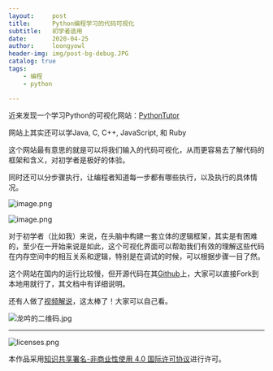 ```yaml
---
layout:     post
title:      Python编程学习的代码可视化
subtitle:   初学者适用
date:       2020-04-25
author:     loongyowl
header-img: img/post-bg-debug.JPG
catalog: true
tags:
    - 编程
    - python

---
```


近来发现一个学习Python的可视化网站：[PythonTutor](http://pythontutor.com/)

网站上其实还可以学Java, C, C++, JavaScript, 和 Ruby

这个网站最有意思的就是可以将我们输入的代码可视化，从而更容易去了解代码的框架和含义，对初学者是极好的体验。

同时还可以分步骤执行，让编程者知道每一步都有哪些执行，以及执行的具体情况。

![image.png](https://wg.isdot.net/api/un/img?key=user-upload/12123870/1d97ee846b18773f.png)

![image.png](https://wg.isdot.net/api/un/img?key=user-upload/12123870/e677c05a9eedd72f.png)

对于初学者（比如我）来说，在头脑中构建一套立体的逻辑框架，其实是有困难的，至少在一开始来说是如此，这个可视化界面可以帮助我们有效的理解这些代码在内存空间中的相互关系和逻辑，特别是在调试的时候，可以根据步骤一目了然。

这个网站在国内的运行比较慢，但开源代码在其[Github](https://github.com/loongyowl/OnlinePythonTutor)上，大家可以直接Fork到本地用就行了，其文档中有详细说明。

还有人做了[视频解说](https://www.ixigua.com/i6818868273132601860/)，这太棒了！大家可以自己看。



![龙吟的二维码.jpg](https://wg.isdot.net/api/un/img?key=user-upload/12123870/c93f436334fef4a1.jpg)

----

![licenses.png](https://wg.isdot.net/api/un/img?key=user-upload/12123870/d07ca65285ba7ca1.png)

本作品采用<a rel="license" href="http://creativecommons.org/licenses/by-nc/4.0/">知识共享署名-非商业性使用 4.0 国际许可协议</a>进行许可。